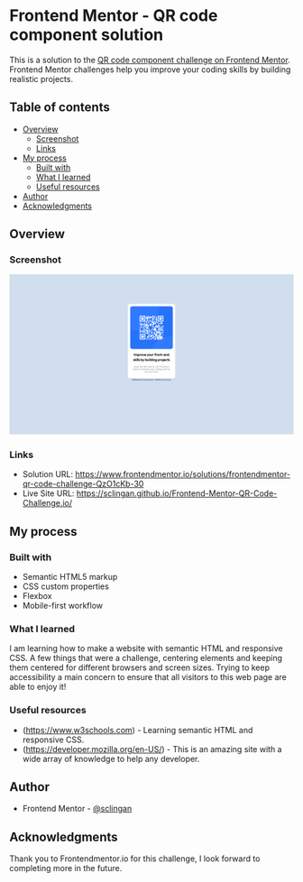 # Frontend Mentor - QR code component solution

This is a solution to the [QR code component challenge on Frontend Mentor](https://www.frontendmentor.io/challenges/qr-code-component-iux_sIO_H). Frontend Mentor challenges help you improve your coding skills by building realistic projects. 

## Table of contents

- [Overview](#overview)
  - [Screenshot](#screenshot)
  - [Links](#links)
- [My process](#my-process)
  - [Built with](#built-with)
  - [What I learned](#what-i-learned)
  - [Useful resources](#useful-resources)
- [Author](#author)
- [Acknowledgments](#acknowledgments)


## Overview

### Screenshot

![](./images/Qr-code-screenshot.png)



### Links

- Solution URL: https://www.frontendmentor.io/solutions/frontendmentor-qr-code-challenge-QzO1cKb-30
- Live Site URL: https://sclingan.github.io/Frontend-Mentor-QR-Code-Challenge.io/

## My process

### Built with

- Semantic HTML5 markup
- CSS custom properties
- Flexbox
- Mobile-first workflow


### What I learned

I am learning how to make a website with semantic HTML and responsive CSS. A few things that were a challenge, centering
elements and keeping them centered for different browsers and screen sizes. Trying to keep accessibility a main concern to
ensure that all visitors to this web page are able to enjoy it!


### Useful resources

- (https://www.w3schools.com) - Learning semantic HTML and responsive CSS.
- (https://developer.mozilla.org/en-US/) - This is an amazing site with a wide array of knowledge to help any developer.


## Author

- Frontend Mentor - [@sclingan](https://www.frontendmentor.io/profile/sclingan)


## Acknowledgments

Thank you to Frontendmentor.io for this challenge, I look forward to completing more in the future.

